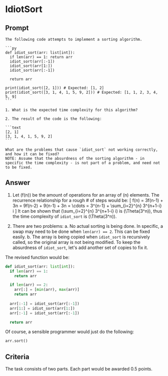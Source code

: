 # IdiotSort

## Prompt

````text
The following code attempts to implement a sorting algorithm.

```py
def idiot_sort(arr: list[int]):
  if len(arr) == 1: return arr
  idiot_sort(arr[:-1])
  idiot_sort(arr[1:])
  idiot_sort(arr[:-1])

  return arr

print(idiot_sort([2, 1])) # Expected: [1, 2]
print(idiot_sort([3, 1, 4, 1, 5, 9, 2])) # Expected: [1, 1, 2, 3, 4, 5, 9]
```

1. What is the expected time complexity for this algorithm?

2. The result of the code is the following:

```text
[2, 1]
[3, 1, 4, 1, 5, 9, 2]
```

What are the problems that cause `idiot_sort` not working correctly, and how it can be fixed?
NOTE: Assume that the absurdness of the sorting algorithm - in specific the time complexity - is not part of a problem, and need not to be fixed.
````

## Answer

1. Let \(f(n)\) be the amount of operations for an array of \(n\) elements. The recurrence relationship for a rough \# of steps would be:
\[ f(n) = 3f(n-1) + 3n = 9f(n-2) + 9(n-1) + 3n = \cdots = 3^{n-1} + \sum_{i=2}^{n} 3^{n+1-i} i \]
It can be shown that \(\sum_{i=2}^{n} 3^{n+1-i} i\) is \(\Theta(3^n)\), thus the time complexity of `idiot_sort` is \(\Theta(3^n)\).

2. There are two problems:
  a. No actual sorting is being done. In specific, a swap may need to be done when `len(arr) == 2`. This can be fixed easily.
  b. The array is being copied when `idiot_sort` is recursively called, so the original array is not being modified. To keep the absurdness of `idiot_sort`, let's add another set of copies to fix it.

The revised function would be:

```py
def idiot_sort(arr: list[int]):
  if len(arr) == 1:
    return arr

  if len(arr) == 2:
    arr[:] = [min(arr), max(arr)]
    return arr
  
  arr[:-1] = idiot_sort(arr[:-1])
  arr[1:] = idiot_sort(arr[1:])
  arr[:-1] = idiot_sort(arr[:-1])

  return arr
```

Of course, a sensible programmer would just do the following:

```py
arr.sort()
```

## Criteria

The task consists of two parts. Each part would be awarded 0.5 points.
